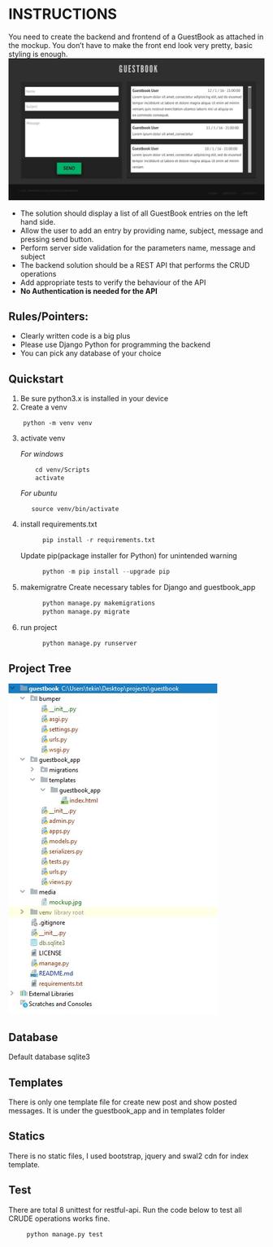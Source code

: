 # INSTRUCTIONS
You need to create the backend and frontend of a GuestBook as attached in 
the mockup. You don’t have to make the front end look very pretty, 
basic styling is enough.
![alt text](media/mockup.jpg)

- The solution should display a list of all GuestBook entries on the left hand side.
- Allow the user to add an entry by providing name, subject, message and pressing send button.
- Perform server side validation for the parameters name, message and subject
- The backend solution should be a REST API that performs the CRUD operations
- Add appropriate tests to verify the behaviour of the API
- **No Authentication is needed for the API**

## Rules/Pointers:

- Clearly written code is a big plus
- Please use Django Python for programming the backend
- You can pick any database of your choice


## Quickstart
1. Be sure python3.x is installed in your device
2. Create a venv
```shell
    python -m venv venv
```
3. activate venv

    _For windows_
    ```shell
        cd venv/Scripts
        activate
    ```
   
    _For ubuntu_
    ```shell
       source venv/bin/activate
    ```
4. install requirements.txt
   ```python
         pip install -r requirements.txt
   ```
   Update pip(package installer for Python) for unintended warning
   ```python
         python -m pip install --upgrade pip
   ```
5. makemigratre
   Create necessary tables for Django and guestbook_app
   ```python
         python manage.py makemigrations
         python manage.py migrate
   ```
      
6. run project
   ```python
         python manage.py runserver
   ```
## Project Tree
![alt text](media/project_tree.JPG)

## Database
Default database sqlite3

## Templates
There is only one template file for create new post and show posted messages. It is under
the guestbook_app and in templates folder

## Statics
There is no static files, I used bootstrap, jquery and swal2 cdn for index template.

## Test
   There are total 8 unittest for restful-api. Run the code below to test all CRUDE 
   operations works fine.
   
   ```python
        python manage.py test
   ```
